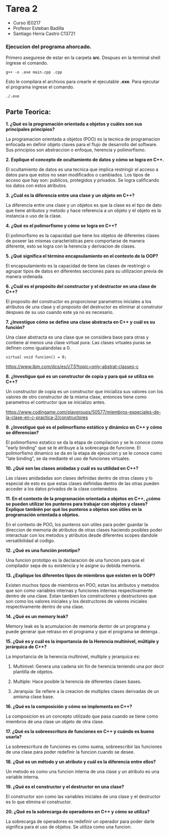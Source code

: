 # Tarea 2
-  Curso IE0217
- Profesor Esteban Badilla
- Santiago Herra Castro C13721

### Ejecucion del programa ahorcado.
Primero asegurese de estar en la carpeta **src**. Despues en la terminal shell ingrese el comando.
```
g++ -o .exe main.cpp .cpp
```
Esto le compilara el archivos para crearle el ejecutable **.exe**. Para ejecutar el programa ingrese el comando.
```
./.exe
```
##  Parte Teorica:
**1. ¿Qué es la programación orientada a objetos y cuáles son sus principales principios?**

La programacion orientada a objetos (POO) es la tecnica de programacion enfocada en definir objeto claves para el flujo de desarrollo del software. Sus principios son abstraccion o enfoque, herencia y polimorfismo.

**2. Explique el concepto de ocultamiento de datos y cómo se logra en C++.**

El ocultamiento de datos es una tecnica que implica restringir el acceso a datos para que estos no sean modificados o cambiados. Los tipos de acceso que hay son: publicos, protegidos y privados. Se logra calificando los datos con estos atributos.

**3. ¿Cuál es la diferencia entre una clase y un objeto en C++?**

La diferencia entre una clase y un objetos es que la clase es el tipo de dato que tiene atributos y metodo y hace referencia a un objeto y el objeto es la instancia o uso de la clase.

**4. ¿Qué es el polimorfismo y cómo se logra en C++?**

El polimorfismo es la capacidad que tiene los objetos de diferentes clases de poseer las mismas caracteristicas pero comportarse de manera diferente, esto se logra con la herencia y derivacion de clases.


**5. ¿Qué significa el término encapsulamiento en el contexto de la OOP?**

El encapsulamiento es la capacidad de tiene las clases de restringir o agrupar tipos de datos en diferentes secciones para su utilizacion previa de manera ordenada.

**6. ¿Cuál es el propósito del constructor y el destructor en una clase de C++?**

El proposito del constructor es proporcionar parametros iniciales a los atributos de una clase y el proposito del destructor es eliminar al construtor despues de su uso cuando este ya no es necesario.

**7. ¿Investigue cómo se define una clase abstracta en C++ y cuál es su función?**

Una clase abstracta es una clase que se considera base para otras y contiene al menos una clase virtual pura. Las clases vrtuales puras se definen como igualandolas a 0.
```
virtual void funcion() = 0;
```
https://www.ibm.com/dcs/es/i/7.5?topic=only-abstrat-classes-c

**8. ¿Investigue qué es un constructor de copia y para qué se utiliza en C++?**

Un constructor de copia es un constructor que inicializa sus valores con los valores de otro constructor de la misma clase, entonces tiene como parametros el contructor que se inicializo antes.

https://www.codingame.com/playgroups/50577/miembros-especiales-de-la-clase-en-c-practica-2/constructores

**9. ¿Investigue qué es el polimorfismo estático y dinámico en C++ y cómo se diferencian?**

El polimorfismo estatico se da la etapa de compilacion y se le conoce como "early binding" que se le atribuye a la sobrecarga de funcione. El polimorfismo dinamico se da en la etapa de ejecucion y se le conoce como "late binding", se da mediante el uso de funciones virtuales.

**10. ¿Qué son las clases anidadas y cuál es su utilidad en C++?**

Las clases anidadadas son clases definidas dentro de otras clases y lo especial de esto es que estas clases definidas dentro de las otras pueden acceder a los datos privados de la clase contenedora.

**11. En el contexto de la programación orientada a objetos en C++, ¿cómo se pueden utilizar los punteros para trabajar con objetos y clases? Explique también por qué los punteros a objetos son útiles en la programación orientada a objetos.**

En el contexto de POO, los punteros son utiles para poder guardar la direccion de memoria de atributos de otras clases haciendo posibles poder interactuar con los metodos y atributos desde diferentes scopes dandole versatibilidad al codigo.

**12. ¿Qué es una función prototipo?**

Una funcion prototipo es la declaracion de una funcion para que el compilador sepa de su existencia y le asigne su debida memoria. 

**13. ¿Explique los diferentes tipos de miembros que existen en la OOP?**

Existen muchos tipos de miembros en POO, estan los atributos y metodos que son como variables internas y funciones internas respectivamente dentro de una clase. Estan tambien los constructores y destructores que son como los valores iniciales y los destructores de valores iniciales respectivamente dentro de una clase.

**14. ¿Qué es un memory leak?**

Memory leak es la acumulacion de memoria dentor de un programa y puede generar que retraso en el programa y que el programa se detenga .

**15. ¿Qué es y cuál es la importancia de la Herencia multinivel, múltiple y jerárquica de C++?**

La importancia de la herencia multinivel, multiple y jerarquica es:

1. Multinivel: Genera una cadena sin fin de herencia teniendo una por decir plantilla de objetos.

2. Multiple: Hace posible la herencia de diferentes clases bases.

3. Jerarquia: Se refiere a la creacion de multiples clases derivadas de un amisma clase base.


**16. ¿Qué es la composición y cómo se implementa en C++?**

La composicion es un concepto utilizado que pasa cuando se tiene como miembros de una clase un objeto de otra clase.

**17. ¿Qué es la sobreescritura de funciones en C++ y cuándo es bueno usarla?**

La sobreescritura de funciones es como suena, sobreescribir las funciones de una clase para poder redefinir la funcion cuando se desee.

**18. ¿Qué es un método y un atributo y cuál es la diferencia entre ellos?**

Un metodo es como una funcion interna de una clase y un atributo es una variable interna. 

**19. ¿Qué es el constructor y el destructor en una clase?**

El constructor son como las variables iniciales de una clase y el destructor es lo que elimina el constructor.

**20. ¿Qué es la sobrecarga de operadores en C++ y cómo se utiliza?**

La sobrecarga de operadores es redefinir un operador para poder darle significa para el uso de objetos. Se utiliza como una funcion.